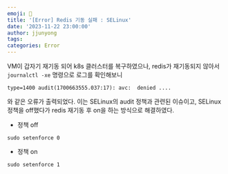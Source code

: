 ```yaml
---
emoji: 🧢
title: '[Error] Redis 기동 실패 : SELinux'
date: '2023-11-22 23:00:00'
author: jjunyong
tags: 
categories: Error
---
```


VM이 갑자기 재기동 되어 k8s 클러스터를 복구하였으나, redis가 재기동되지 않아서 `journalctl -xe` 명령으로 로그를 확인해보니
```
type=1400 audit(1700663555.037:17): avc:  denied ....
```

와 같은 오류가 출력되었다. 이는 SELinux의 audit 정책과 관련된 이슈이고, SELinux 정책을 off했다가 redis 재기동 후 on을 하는 방식으로 해결하였다.

- 정책 off
```
sudo setenforce 0
```
- 정책 on
```
sudo setenforce 1
```